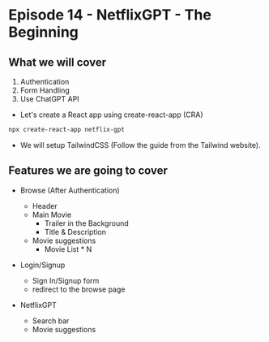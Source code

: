 # Episode 14 - NetflixGPT - The Beginning

## What we will cover

1. Authentication
2. Form Handling
3. Use ChatGPT API

- Let's create a React app using create-react-app (CRA)

```bash
npx create-react-app netflix-gpt
```

- We will setup TailwindCSS (Follow the guide from the Tailwind website).

## Features we are going to cover

- Browse (After Authentication)

  - Header
  - Main Movie
    - Trailer in the Background
    - Title & Description
  - Movie suggestions
    - Movie List \* N

- Login/Signup

  - Sign In/Signup form
  - redirect to the browse page

- NetflixGPT
  - Search bar
  - Movie suggestions
